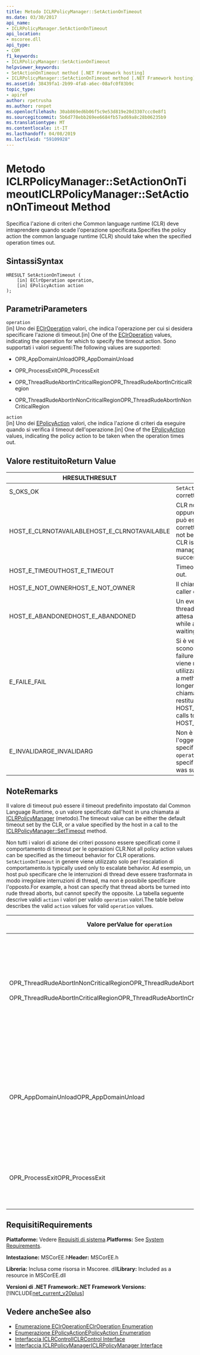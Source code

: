 ```yaml
---
title: Metodo ICLRPolicyManager::SetActionOnTimeout
ms.date: 03/30/2017
api_name:
- ICLRPolicyManager.SetActionOnTimeout
api_location:
- mscoree.dll
api_type:
- COM
f1_keywords:
- ICLRPolicyManager::SetActionOnTimeout
helpviewer_keywords:
- SetActionOnTimeout method [.NET Framework hosting]
- ICLRPolicyManager::SetActionOnTimeout method [.NET Framework hosting]
ms.assetid: 38439fa1-2b99-4fa8-a6ec-08afc0f83b9c
topic_type:
- apiref
author: rpetrusha
ms.author: ronpet
ms.openlocfilehash: 30ab869ed6b06f5c9e53d819e20d3307ccc0e8f1
ms.sourcegitcommit: 5b6d778ebb269ee6684fb57ad69a8c28b06235b9
ms.translationtype: MT
ms.contentlocale: it-IT
ms.lasthandoff: 04/08/2019
ms.locfileid: "59109928"
---
```

# <a name="iclrpolicymanagersetactionontimeout-method"></a><span data-ttu-id="f0aab-102">Metodo ICLRPolicyManager::SetActionOnTimeout</span><span class="sxs-lookup"><span data-stu-id="f0aab-102">ICLRPolicyManager::SetActionOnTimeout Method</span></span>
<span data-ttu-id="f0aab-103">Specifica l'azione di criteri che Common language runtime (CLR) deve intraprendere quando scade l'operazione specificata.</span><span class="sxs-lookup"><span data-stu-id="f0aab-103">Specifies the policy action the common language runtime (CLR) should take when the specified operation times out.</span></span>  
  
## <a name="syntax"></a><span data-ttu-id="f0aab-104">Sintassi</span><span class="sxs-lookup"><span data-stu-id="f0aab-104">Syntax</span></span>  
  
```  
HRESULT SetActionOnTimeout (  
    [in] EClrOperation operation,  
    [in] EPolicyAction action  
);  
```  
  
## <a name="parameters"></a><span data-ttu-id="f0aab-105">Parametri</span><span class="sxs-lookup"><span data-stu-id="f0aab-105">Parameters</span></span>  
 `operation`  
 <span data-ttu-id="f0aab-106">[in] Uno dei [EClrOperation](../../../../docs/framework/unmanaged-api/hosting/eclroperation-enumeration.md) valori, che indica l'operazione per cui si desidera specificare l'azione di timeout.</span><span class="sxs-lookup"><span data-stu-id="f0aab-106">[in] One of the [EClrOperation](../../../../docs/framework/unmanaged-api/hosting/eclroperation-enumeration.md) values, indicating the operation for which to specify the timeout action.</span></span> <span data-ttu-id="f0aab-107">Sono supportati i valori seguenti:</span><span class="sxs-lookup"><span data-stu-id="f0aab-107">The following values are supported:</span></span>  
  
-   <span data-ttu-id="f0aab-108">OPR_AppDomainUnload</span><span class="sxs-lookup"><span data-stu-id="f0aab-108">OPR_AppDomainUnload</span></span>  
  
-   <span data-ttu-id="f0aab-109">OPR_ProcessExit</span><span class="sxs-lookup"><span data-stu-id="f0aab-109">OPR_ProcessExit</span></span>  
  
-   <span data-ttu-id="f0aab-110">OPR_ThreadRudeAbortInCriticalRegion</span><span class="sxs-lookup"><span data-stu-id="f0aab-110">OPR_ThreadRudeAbortInCriticalRegion</span></span>  
  
-   <span data-ttu-id="f0aab-111">OPR_ThreadRudeAbortInNonCriticalRegion</span><span class="sxs-lookup"><span data-stu-id="f0aab-111">OPR_ThreadRudeAbortInNonCriticalRegion</span></span>  
  
 `action`  
 <span data-ttu-id="f0aab-112">[in] Uno dei [EPolicyAction](../../../../docs/framework/unmanaged-api/hosting/epolicyaction-enumeration.md) valori, che indica l'azione di criteri da eseguire quando si verifica il timeout dell'operazione.</span><span class="sxs-lookup"><span data-stu-id="f0aab-112">[in] One of the [EPolicyAction](../../../../docs/framework/unmanaged-api/hosting/epolicyaction-enumeration.md) values, indicating the policy action to be taken when the operation times out.</span></span>  
  
## <a name="return-value"></a><span data-ttu-id="f0aab-113">Valore restituito</span><span class="sxs-lookup"><span data-stu-id="f0aab-113">Return Value</span></span>  
  
|<span data-ttu-id="f0aab-114">HRESULT</span><span class="sxs-lookup"><span data-stu-id="f0aab-114">HRESULT</span></span>|<span data-ttu-id="f0aab-115">Descrizione</span><span class="sxs-lookup"><span data-stu-id="f0aab-115">Description</span></span>|  
|-------------|-----------------|  
|<span data-ttu-id="f0aab-116">S_OK</span><span class="sxs-lookup"><span data-stu-id="f0aab-116">S_OK</span></span>|`SetActionOnTimeout` <span data-ttu-id="f0aab-117">stato restituito correttamente.</span><span class="sxs-lookup"><span data-stu-id="f0aab-117">returned successfully.</span></span>|  
|<span data-ttu-id="f0aab-118">HOST_E_CLRNOTAVAILABLE</span><span class="sxs-lookup"><span data-stu-id="f0aab-118">HOST_E_CLRNOTAVAILABLE</span></span>|<span data-ttu-id="f0aab-119">CLR non è stato caricato in un processo oppure si trova in uno stato in cui non può eseguire codice gestito o elaborare correttamente la chiamata.</span><span class="sxs-lookup"><span data-stu-id="f0aab-119">The CLR has not been loaded into a process, or the CLR is in a state in which it cannot run managed code or process the call successfully.</span></span>|  
|<span data-ttu-id="f0aab-120">HOST_E_TIMEOUT</span><span class="sxs-lookup"><span data-stu-id="f0aab-120">HOST_E_TIMEOUT</span></span>|<span data-ttu-id="f0aab-121">Timeout della chiamata.</span><span class="sxs-lookup"><span data-stu-id="f0aab-121">The call timed out.</span></span>|  
|<span data-ttu-id="f0aab-122">HOST_E_NOT_OWNER</span><span class="sxs-lookup"><span data-stu-id="f0aab-122">HOST_E_NOT_OWNER</span></span>|<span data-ttu-id="f0aab-123">Il chiamante non possiede il blocco.</span><span class="sxs-lookup"><span data-stu-id="f0aab-123">The caller does not own the lock.</span></span>|  
|<span data-ttu-id="f0aab-124">HOST_E_ABANDONED</span><span class="sxs-lookup"><span data-stu-id="f0aab-124">HOST_E_ABANDONED</span></span>|<span data-ttu-id="f0aab-125">Un evento è stato annullato durante un thread bloccato o fiber è rimasta in attesa su di esso.</span><span class="sxs-lookup"><span data-stu-id="f0aab-125">An event was canceled while a blocked thread or fiber was waiting on it.</span></span>|  
|<span data-ttu-id="f0aab-126">E_FAIL</span><span class="sxs-lookup"><span data-stu-id="f0aab-126">E_FAIL</span></span>|<span data-ttu-id="f0aab-127">Si è verificato un errore irreversibile sconosciuto.</span><span class="sxs-lookup"><span data-stu-id="f0aab-127">An unknown catastrophic failure occurred.</span></span> <span data-ttu-id="f0aab-128">Dopo che un metodo viene restituito E_FAIL, CLR non è più utilizzabile all'interno del processo.</span><span class="sxs-lookup"><span data-stu-id="f0aab-128">After a method returns E_FAIL, the CLR is no longer usable within the process.</span></span> <span data-ttu-id="f0aab-129">Le chiamate successive ai metodi di hosting restituiranno HOST_E_CLRNOTAVAILABLE.</span><span class="sxs-lookup"><span data-stu-id="f0aab-129">Subsequent calls to hosting methods return HOST_E_CLRNOTAVAILABLE.</span></span>|  
|<span data-ttu-id="f0aab-130">E_INVALIDARG</span><span class="sxs-lookup"><span data-stu-id="f0aab-130">E_INVALIDARG</span></span>|<span data-ttu-id="f0aab-131">Non è possibile impostare un timeout per l'oggetto specificato `operation`, o è stato specificato un valore non valido per `operation`.</span><span class="sxs-lookup"><span data-stu-id="f0aab-131">A timeout cannot be set for the specified `operation`, or an invalid value was supplied for `operation`.</span></span>|  
  
## <a name="remarks"></a><span data-ttu-id="f0aab-132">Note</span><span class="sxs-lookup"><span data-stu-id="f0aab-132">Remarks</span></span>  
 <span data-ttu-id="f0aab-133">Il valore di timeout può essere il timeout predefinito impostato dal Common Language Runtime, o un valore specificato dall'host in una chiamata ai [ICLRPolicyManager](../../../../docs/framework/unmanaged-api/hosting/iclrpolicymanager-settimeout-method.md) (metodo).</span><span class="sxs-lookup"><span data-stu-id="f0aab-133">The timeout value can be either the default timeout set by the CLR, or a value specified by the host in a call to the [ICLRPolicyManager::SetTimeout](../../../../docs/framework/unmanaged-api/hosting/iclrpolicymanager-settimeout-method.md) method.</span></span>  
  
 <span data-ttu-id="f0aab-134">Non tutti i valori di azione dei criteri possono essere specificati come il comportamento di timeout per le operazioni CLR.</span><span class="sxs-lookup"><span data-stu-id="f0aab-134">Not all policy action values can be specified as the timeout behavior for CLR operations.</span></span> `SetActionOnTimeout` <span data-ttu-id="f0aab-135">in genere viene utilizzato solo per l'escalation di comportamento.</span><span class="sxs-lookup"><span data-stu-id="f0aab-135">is typically used only to escalate behavior.</span></span> <span data-ttu-id="f0aab-136">Ad esempio, un host può specificare che le interruzioni di thread deve essere trasformata in modo irregolare interruzioni di thread, ma non è possibile specificare l'opposto.</span><span class="sxs-lookup"><span data-stu-id="f0aab-136">For example, a host can specify that thread aborts be turned into rude thread aborts, but cannot specify the opposite.</span></span> <span data-ttu-id="f0aab-137">La tabella seguente descrive validi `action` i valori per valido `operation` valori.</span><span class="sxs-lookup"><span data-stu-id="f0aab-137">The table below describes the valid `action` values for valid `operation` values.</span></span>  
  
|<span data-ttu-id="f0aab-138">Valore per</span><span class="sxs-lookup"><span data-stu-id="f0aab-138">Value for</span></span> `operation`|<span data-ttu-id="f0aab-139">Valori validi per</span><span class="sxs-lookup"><span data-stu-id="f0aab-139">Valid values for</span></span> `action`|  
|---------------------------|-------------------------------|  
|<span data-ttu-id="f0aab-140">OPR_ThreadRudeAbortInNonCriticalRegion</span><span class="sxs-lookup"><span data-stu-id="f0aab-140">OPR_ThreadRudeAbortInNonCriticalRegion</span></span><br /><br /> <span data-ttu-id="f0aab-141">OPR_ThreadRudeAbortInCriticalRegion</span><span class="sxs-lookup"><span data-stu-id="f0aab-141">OPR_ThreadRudeAbortInCriticalRegion</span></span>|<span data-ttu-id="f0aab-142">-   eRudeAbortThread</span><span class="sxs-lookup"><span data-stu-id="f0aab-142">-   eRudeAbortThread</span></span><br /><span data-ttu-id="f0aab-143">-   eUnloadAppDomain</span><span class="sxs-lookup"><span data-stu-id="f0aab-143">-   eUnloadAppDomain</span></span><br /><span data-ttu-id="f0aab-144">-   eRudeUnloadAppDomain</span><span class="sxs-lookup"><span data-stu-id="f0aab-144">-   eRudeUnloadAppDomain</span></span><br /><span data-ttu-id="f0aab-145">-   eExitProcess</span><span class="sxs-lookup"><span data-stu-id="f0aab-145">-   eExitProcess</span></span><br /><span data-ttu-id="f0aab-146">-   eFastExitProcess</span><span class="sxs-lookup"><span data-stu-id="f0aab-146">-   eFastExitProcess</span></span><br /><span data-ttu-id="f0aab-147">-   eRudeExitProcess</span><span class="sxs-lookup"><span data-stu-id="f0aab-147">-   eRudeExitProcess</span></span><br /><span data-ttu-id="f0aab-148">-   eDisableRuntime</span><span class="sxs-lookup"><span data-stu-id="f0aab-148">-   eDisableRuntime</span></span>|  
|<span data-ttu-id="f0aab-149">OPR_AppDomainUnload</span><span class="sxs-lookup"><span data-stu-id="f0aab-149">OPR_AppDomainUnload</span></span>|<span data-ttu-id="f0aab-150">-   eUnloadAppDomain</span><span class="sxs-lookup"><span data-stu-id="f0aab-150">-   eUnloadAppDomain</span></span><br /><span data-ttu-id="f0aab-151">-   eRudeUnloadAppDomain</span><span class="sxs-lookup"><span data-stu-id="f0aab-151">-   eRudeUnloadAppDomain</span></span><br /><span data-ttu-id="f0aab-152">-   eExitProcess</span><span class="sxs-lookup"><span data-stu-id="f0aab-152">-   eExitProcess</span></span><br /><span data-ttu-id="f0aab-153">-   eFastExitProcess</span><span class="sxs-lookup"><span data-stu-id="f0aab-153">-   eFastExitProcess</span></span><br /><span data-ttu-id="f0aab-154">-   eRudeExitProcess</span><span class="sxs-lookup"><span data-stu-id="f0aab-154">-   eRudeExitProcess</span></span><br /><span data-ttu-id="f0aab-155">-   eDisableRuntime</span><span class="sxs-lookup"><span data-stu-id="f0aab-155">-   eDisableRuntime</span></span>|  
|<span data-ttu-id="f0aab-156">OPR_ProcessExit</span><span class="sxs-lookup"><span data-stu-id="f0aab-156">OPR_ProcessExit</span></span>|<span data-ttu-id="f0aab-157">-   eExitProcess</span><span class="sxs-lookup"><span data-stu-id="f0aab-157">-   eExitProcess</span></span><br /><span data-ttu-id="f0aab-158">-   eFastExitProcess</span><span class="sxs-lookup"><span data-stu-id="f0aab-158">-   eFastExitProcess</span></span><br /><span data-ttu-id="f0aab-159">-   eRudeExitProcess</span><span class="sxs-lookup"><span data-stu-id="f0aab-159">-   eRudeExitProcess</span></span><br /><span data-ttu-id="f0aab-160">-   eDisableRuntime</span><span class="sxs-lookup"><span data-stu-id="f0aab-160">-   eDisableRuntime</span></span>|  
  
## <a name="requirements"></a><span data-ttu-id="f0aab-161">Requisiti</span><span class="sxs-lookup"><span data-stu-id="f0aab-161">Requirements</span></span>  
 <span data-ttu-id="f0aab-162">**Piattaforme:** Vedere [Requisiti di sistema](../../../../docs/framework/get-started/system-requirements.md).</span><span class="sxs-lookup"><span data-stu-id="f0aab-162">**Platforms:** See [System Requirements](../../../../docs/framework/get-started/system-requirements.md).</span></span>  
  
 <span data-ttu-id="f0aab-163">**Intestazione:** MSCorEE.h</span><span class="sxs-lookup"><span data-stu-id="f0aab-163">**Header:** MSCorEE.h</span></span>  
  
 <span data-ttu-id="f0aab-164">**Libreria:** Inclusa come risorsa in Mscoree. dll</span><span class="sxs-lookup"><span data-stu-id="f0aab-164">**Library:** Included as a resource in MSCorEE.dll</span></span>  
  
 **<span data-ttu-id="f0aab-165">Versioni di .NET Framework:</span><span class="sxs-lookup"><span data-stu-id="f0aab-165">.NET Framework Versions:</span></span>** [!INCLUDE[net_current_v20plus](../../../../includes/net-current-v20plus-md.md)]  
  
## <a name="see-also"></a><span data-ttu-id="f0aab-166">Vedere anche</span><span class="sxs-lookup"><span data-stu-id="f0aab-166">See also</span></span>

- [<span data-ttu-id="f0aab-167">Enumerazione EClrOperation</span><span class="sxs-lookup"><span data-stu-id="f0aab-167">EClrOperation Enumeration</span></span>](../../../../docs/framework/unmanaged-api/hosting/eclroperation-enumeration.md)
- [<span data-ttu-id="f0aab-168">Enumerazione EPolicyAction</span><span class="sxs-lookup"><span data-stu-id="f0aab-168">EPolicyAction Enumeration</span></span>](../../../../docs/framework/unmanaged-api/hosting/epolicyaction-enumeration.md)
- [<span data-ttu-id="f0aab-169">Interfaccia ICLRControl</span><span class="sxs-lookup"><span data-stu-id="f0aab-169">ICLRControl Interface</span></span>](../../../../docs/framework/unmanaged-api/hosting/iclrcontrol-interface.md)
- [<span data-ttu-id="f0aab-170">Interfaccia ICLRPolicyManager</span><span class="sxs-lookup"><span data-stu-id="f0aab-170">ICLRPolicyManager Interface</span></span>](../../../../docs/framework/unmanaged-api/hosting/iclrpolicymanager-interface.md)
